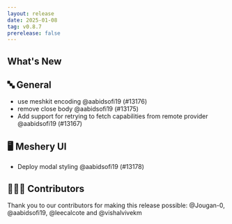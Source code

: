 ```yaml
---
layout: release
date: 2025-01-08
tag: v0.8.7
prerelease: false
---
```


## What's New

## 🔤 General

- use meshkit encoding @aabidsofi19 (#13176)
- remove close body @aabidsofi19 (#13175)
- Add support for retrying to fetch capabilities from remote provider @aabidsofi19 (#13167)

## 🖥 Meshery UI

- Deploy modal styling @aabidsofi19 (#13178)

## 👨🏽‍💻 Contributors

Thank you to our contributors for making this release possible:
@Jougan-0, @aabidsofi19, @leecalcote and @vishalvivekm
